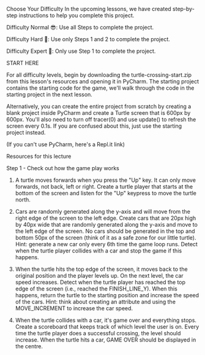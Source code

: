 Choose Your Difficulty
In the upcoming lessons, we have created step-by-step instructions to help you complete this project.

Difficulty Normal 😎: Use all Steps to complete the project.

Difficulty Hard 🤔: Use only Steps 1 and 2 to complete the project.

Difficulty Expert 🤯: Only use Step 1 to complete the project.

START HERE

For all difficulty levels, begin by downloading the turtle-crossing-start.zip from this lesson's resources and opening it in PyCharm. The starting project contains the starting code for the game, we'll walk through the code in the starting project in the next lesson.

Alternatively, you can create the entire project from scratch by creating a blank project inside PyCharm and create a Turtle screen that is 600px by 600px. You'll also need to turn off tracer(0) and use update() to refresh the screen every 0.1s. If you are confused about this, just use the starting project instead.

(If you can't use PyCharm, here's a Repl.it link)

Resources for this lecture

Step 1 - Check out how the game play works
1. A turtle moves forwards when you press the "Up" key. It can only move forwards, not back, left or right.
   Create a turtle player that starts at the bottom of the screen and listen for the "Up" keypress to move the turtle north. 

2. Cars are randomly generated along the y-axis and will move from the right edge of the screen to the left edge.
   Create cars that are 20px high by 40px wide that are randomly generated along the y-axis and move to the left edge of the screen. No cars should be generated in the top and bottom 50px of the screen (think of it as a safe zone for our little turtle). Hint: generate a new car only every 6th time the game loop runs.
   Detect when the turtle player collides with a car and stop the game if this happens.

3. When the turtle hits the top edge of the screen, it moves back to the original position and the player levels up. On the next level, the car speed increases.
   Detect when the turtle player has reached the top edge of the screen (i.e., reached the FINISH_LINE_Y). When this happens, return the turtle to the starting position and increase the speed of the cars. Hint: think about creating an attribute and using the MOVE_INCREMENT to increase the car speed.

4. When the turtle collides with a car, it's game over and everything stops.
    Create a scoreboard that keeps track of which level the user is on. Every time the turtle player does a successful crossing, the level should increase. When the turtle hits a car, GAME OVER should be displayed in the centre. 